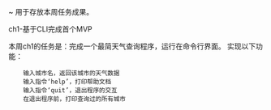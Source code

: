 ~ 用于存放本周任务成果。

ch1-基于CLI完成首个MVP

本周ch1的任务是：完成一个最简天气查询程序，运行在命令行界面。 
实现以下功能：

        输入城市名，返回该城市的天气数据
        输入指令‘help’，打印帮助文档
        输入指令‘quit’，退出程序的交互
        在退出程序前，打印查询过的所有城市


